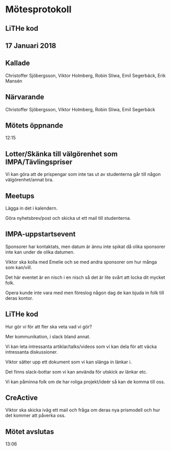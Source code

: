 # Mötesprotokoll
## LiTHe kod
## 17 Januari 2018

## Kallade
Christoffer Sjöbergsson, Viktor Holmberg, Robin Sliwa, Emil Segerbäck, Erik Mansén

## Närvarande
Christoffer Sjöbergsson, Viktor Holmberg, Robin Sliwa, Emil Segerbäck

## Mötets öppnande
12:15

## Lotter/Skänka till välgörenhet som IMPA/Tävlingspriser
Vi kan göra att de prispengar som inte tas ut av studenterna går till någon välgörenhet/annat bra.

## Meetups
Lägga in det i kalendern.

Göra nyhetsbrev/post och skicka ut ett mail till studenterna.

## IMPA-uppstartsevent
Sponsorer har kontaktats, men datum är ännu inte spikat då olika sponsorer inte kan under de olika datumen.

Viktor ska kolla med Emelie och se med andra sponsorer om hur många som kan/vill. 

Det här eventet är en nisch i en nisch så det är lite svårt att locka dit mycket folk.

Opera kunde inte vara med men föreslog någon dag de kan bjuda in folk till deras kontor.

## LiTHe kod
Hur gör vi för att fler ska veta vad vi gör?

Mer kommunikation, i slack bland annat.

Vi kan leta intressanta artiklar/talks/videos som vi kan dela för att väcka intressanta diskussioner.

Viktor sätter upp ett dokument som vi kan slänga in länkar i.

Det finns slack-bottar som vi kan använda för utskick av länkar etc.

Vi kan påminna folk om de har roliga projekt/ideér så kan de komma till oss.

## CreActive
Viktor ska skicka iväg ett mail och fråga om deras nya prismodell och hur det kommer att påverka oss.

## Mötet avslutas
13:06
